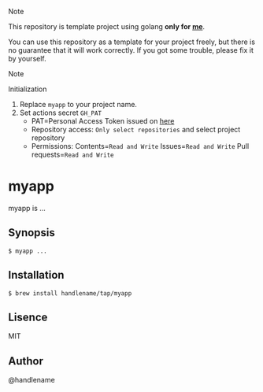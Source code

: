 > [!NOTE]
> 
> This repository is template project using golang **only for [me](https://github.com/handlename)**.
> 
> You can use this repository as a template for your project freely,
> but there is no guarantee that it will work correctly.
> If you got some trouble, please fix it by yourself.

> [!NOTE]
> 
> Initialization
> 1. Replace `myapp` to your project name.
> 2. Set actions secret `GH_PAT`
>    - PAT=Personal Access Token issued on [here](https://github.com/settings/tokens?type=beta)
>    - Repository access: `Only select repositories` and select project repository
>    - Permissions: Contents=`Read and Write` Issues=`Read and Write` Pull requests=`Read and Write`

# myapp

myapp is ...

## Synopsis

```console
$ myapp ...
```

## Installation

```console
$ brew install handlename/tap/myapp
```

## Lisence

MIT

## Author

@handlename
